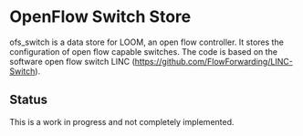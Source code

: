 # OpenFlow Switch Store

ofs\_switch is a data store for LOOM, an open flow controller.  It stores
the configuration of open flow capable switches.  The code is based on
the software open flow switch LINC (https://github.com/FlowForwarding/LINC-Switch).

## Status

This is a work in progress and not completely implemented.
